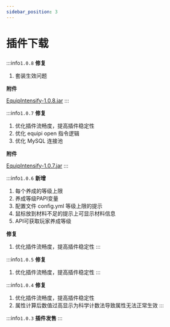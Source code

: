 ```yaml
---
sidebar_position: 3
---
```


# 插件下载

###          

:::info`1.0.8`
**修复**

1. 套装生效问题

**附件**

[EquipIntensify-1.0.8.jar](files/EquipIntensify-1.0.8.jar)
:::

:::info`1.0.7`
**修复**

1. 优化插件流畅度，提高插件稳定性
2. 优化 equipi open 指令逻辑
3. 优化 MySQL 连接池

**附件**

[EquipIntensify-1.0.7.jar](files/EquipIntensify-1.0.7.jar)
:::

:::info`1.0.6`
**新增**

1. 每个养成的等级上限
2. 养成等级PAPI变量
3. 配置文件 config.yml 等级上限的提示
4. 鼠标放到材料不足的提示上可显示材料信息
5. API可获取玩家养成等级

**修复**

1. 优化插件流畅度，提高插件稳定性
   :::

:::info`1.0.5`
**修复**

1. 优化插件流畅度，提高插件稳定性
   :::

:::info`1.0.4`
**修复**

1. 优化插件流畅度，提高插件稳定性
2. 属性计算后数值过高显示为科学计数法导致属性无法正常生效
   :::

:::info`1.0.3`
**插件发售**
:::
